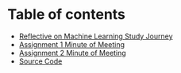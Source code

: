 # Table of contents

* [Reflective on Machine Learning Study Journey](README.md)
* [Assignment 1 Minute of Meeting](assignment-1-minute-of-meeting.md)
* [Assignment 2 Minute of Meeting](assignment-2-minute-of-meeting.md)
* [Source Code](https://github.com/indrad123/machinelearning/)
